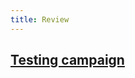 ```yaml
---
title: Review
---
```


## [Testing campaign](testing-your-campaign.html#how-can-i-test-my-campaign-before-i-send-it-and-why-should-i-do-it)
